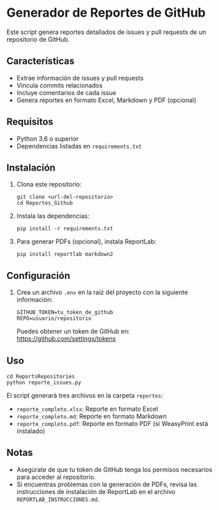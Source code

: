 # Generador de Reportes de GitHub

Este script genera reportes detallados de issues y pull requests de un repositorio de GitHub.

## Características

- Extrae información de issues y pull requests
- Vincula commits relacionados
- Incluye comentarios de cada issue
- Genera reportes en formato Excel, Markdown y PDF (opcional)

## Requisitos

- Python 3.6 o superior
- Dependencias listadas en `requirements.txt`

## Instalación

1. Clona este repositorio:

   ```
   git clone <url-del-repositorio>
   cd Reportes_Github
   ```

2. Instala las dependencias:

   ```
   pip install -r requirements.txt
   ```

3. Para generar PDFs (opcional), instala ReportLab:
   ```
   pip install reportlab markdown2
   ```

## Configuración

1. Crea un archivo `.env` en la raíz del proyecto con la siguiente información:

   ```
   GITHUB_TOKEN=tu_token_de_github
   REPO=usuario/repositorio
   ```

   Puedes obtener un token de GitHub en: https://github.com/settings/tokens

## Uso

```
cd ReportsRepositories
python reporte_issues.py
```

El script generará tres archivos en la carpeta `reportes`:

- `reporte_completo.xlsx`: Reporte en formato Excel
- `reporte_completo.md`: Reporte en formato Markdown
- `reporte_completo.pdf`: Reporte en formato PDF (si WeasyPrint está instalado)

## Notas

- Asegúrate de que tu token de GitHub tenga los permisos necesarios para acceder al repositorio.
- Si encuentras problemas con la generación de PDFs, revisa las instrucciones de instalación de ReportLab en el archivo `REPORTLAB_INSTRUCCIONES.md`.
